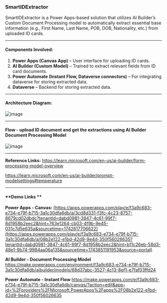 ### **SmartIDExtractor**
SmartIDExtractor is a Power Apps-based solution that utilizes AI Builder’s Custom Document Processing model to automatically extract essential base information (e.g., First Name, Last Name, POB, DOB, Nationality, etc.) from uploaded ID cards.

* * * * *

#### **Components Involved:**
1. **Power Apps (Canvas App)** – User interface for uploading ID cards.
2. **AI Builder (Custom Model)** – Trained to extract relevant fields from ID card documents.
3. **Power Automate (Instant Flow, Dataverse connectors)** – For integrating dataverse for storing extracted data.
4. **Dataverse** – Backend for storing extracted data.
* * * * *

#### **Architecture Diagram:**
![image](https://github.com/user-attachments/assets/97fec73e-06d2-4d25-95a2-9312413b4708)

* * * * *

#### **Flow - upload ID document and get the extractions using AI Builder Document Processing Model**
![image](https://github.com/user-attachments/assets/90e2e71a-6124-4fe3-bb4c-09f466ffe0f3)

* * * * *

**Reference Links:**
https://learn.microsoft.com/en-us/ai-builder/form-processing-model-overview

https://learn.microsoft.com/en-us/ai-builder/prompt-modelsettings#temperature

* * * * *

#### **Demo Links ** 

**Power Apps - Canvas:** [https://apps.powerapps.com/play/e/f3a9c683-e734-e79f-b715-3a1c30dfa6db/a/3cd8d331-f3fc-4c23-8757-8679cd02dbdc?tenantId=dabd0981-3847-4c61-99f7-8d1958b2eec2&hint=763e1264-cb03-4f9b-9e45-031c7d5e635a&sourcetime=1742617706622](https://apps.powerapps.com/play/e/f3a9c683-e734-e79f-b715-3a1c30dfa6db/a/08b2e122-e1bd-42d9-9e4d-350f56026635?tenantId=dabd0981-3847-4c61-99f7-8d1958b2eec2&hint=b11c26eb-58d3-48e1-9b74-9984aa06a135&sourcetime=1743851191953&source=portal)

**AI Builder - Document Processing Model**
https://make.powerapps.com/environment/f3a9c683-e734-e79f-b715-3a1c30dfa6db/aibuilder/models/68d37abc-3527-4c13-8ef1-e7faf03ffd24

**Power Automate - Instant Flow**
https://make.powerapps.com/e/f3a9c683-e734-e79f-b715-3a1c30dfa6db/canvas/?action=edit&app-id=%2Fproviders%2FMicrosoft.PowerApps%2Fapps%2F08b2e122-e1bd-42d9-9e4d-350f56026635


